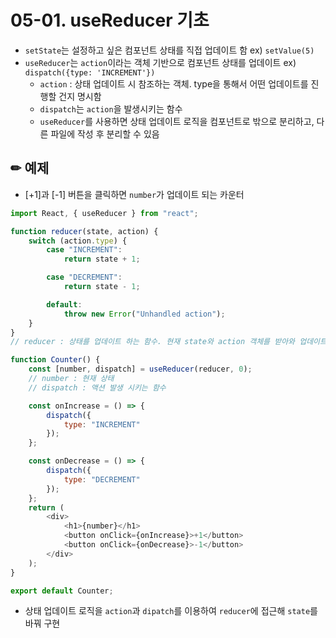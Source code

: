# 05-01. useReducer 기초

* `setState`는 설정하고 싶은 컴포넌트 상태를 직접 업데이트 함 ex) `setValue(5)`
* `useReducer`는 `action`이라는 객체 기반으로 컴포넌트 상태를 업데이트 ex) `dispatch({type: 'INCREMENT'})`
    * `action` : 상태 업데이트 시 참조하는 객체. type을 통해서 어떤 업데이트를 진행할 건지 명시함
    * `dispatch`는 `action`을 발생시키는 함수
    * `useReducer`를 사용하면 상태 업데이트 로직을 컴포넌트로 밖으로 분리하고, 다른 파일에 작성 후 분리할 수 있음

## ✏ 예제
* [+1]과 [-1] 버튼을 클릭하면 `number`가 업데이트 되는 카운터
```javascript
import React, { useReducer } from "react";

function reducer(state, action) {
	switch (action.type) {
		case "INCREMENT":
			return state + 1;

		case "DECREMENT":
			return state - 1;

		default:
			throw new Error("Unhandled action");
	}
}
// reducer : 상태를 업데이트 하는 함수. 현재 state와 action 객체를 받아와 업데이트 된 새로운 state를 반환  

function Counter() {
	const [number, dispatch] = useReducer(reducer, 0);
	// number : 현재 상태
	// dispatch : 액션 발생 시키는 함수

	const onIncrease = () => {
		dispatch({
			type: "INCREMENT"
		});
	};

	const onDecrease = () => {
		dispatch({
			type: "DECREMENT"
		});
	};
	return (
		<div>
			<h1>{number}</h1>
			<button onClick={onIncrease}>+1</button>
			<button onClick={onDecrease}>-1</button>
		</div>
	);
}

export default Counter;
```
* 상태 업데이트 로직을 `action`과 `dipatch`를 이용하여 `reducer`에 접근해 `state`를 바꿔 구현
